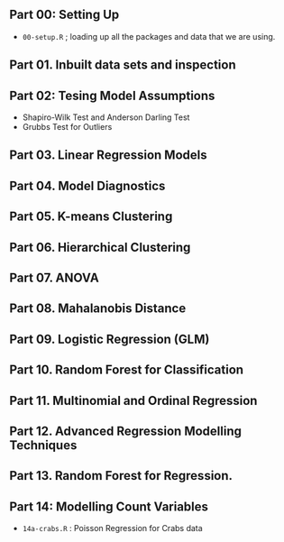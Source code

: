 
## Part 00: Setting Up

* ``00-setup.R`` ; loading up all the packages and data that we are using.


## Part 01. Inbuilt data sets and inspection


## Part 02: Tesing Model Assumptions

* Shapiro-Wilk Test and Anderson Darling Test
* Grubbs Test for Outliers



## Part 03. Linear Regression Models

## Part 04. Model Diagnostics

## Part 05. K-means Clustering

## Part 06. Hierarchical Clustering

## Part 07. ANOVA

## Part 08. Mahalanobis Distance

## Part 09. Logistic Regression (GLM)

## Part 10. Random Forest for Classification 

## Part 11. Multinomial and Ordinal Regression

## Part 12. Advanced Regression Modelling Techniques

## Part 13. Random Forest for Regression.


## Part 14: Modelling Count Variables

* ``14a-crabs.R`` :  Poisson Regression for Crabs data
